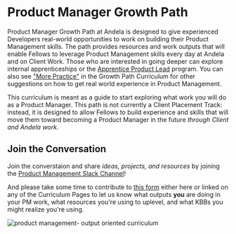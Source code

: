 # Product Manager Growth Path

Product Manager Growth Path at Andela is designed to give experienced Developers real-world opportunities to work on building their Product Management skills. The path provides resources and work outputs that will enable Fellows to leverage Product Management skills every day at Andela and on Client Work. Those who are interested in going deeper can explore internal apprenticeships or the [Apprentice Product Lead](https://docs.google.com/document/d/1hqp-BT0YDg1AB0-N9QRK9Fq7RZ63m1-ro-JgDqq4edo/edit#heading=h.eyxqoji7x8fn) program. You can also see ["More Practice"](https://github.com/andela/learningmap/tree/master/D4%2B/Product%20Manager/Curriculum/More%20Practice) in the Growth Path Curriculum for other suggestions on how to get real world experience in Product Management. 

This curriculum is meant as a guide to start exploring what work you will do as a Product Manager. This path is not currently a Client Placement Track: instead, it is designed to allow Fellows to build experience and skills that will move them toward becoming a Product Manager in the future *through Client and Andela work*.

## Join the Conversation

Join the converstaion and share *ideas, projects, and resources* by joining the [Product Management Slack Channel](https://andela.slack.com/messages/product-management)! 

And please take some time to contribute to [this form](https://docs.google.com/a/andela.com/forms/d/e/1FAIpQLSeiwit-7JW3UScG9ItDX9DUZZnlCwdpo7aWruahsPKNJ_6JOA/viewform?usp=sf_link) either here or linked on any of the Curriculum Pages to let us know what outputs **you** are doing in your PM work, what resources you're using to uplevel, and what KBBs you might realize you're using. 


![product management- output oriented curriculum](https://user-images.githubusercontent.com/5239538/26896486-ee5f4226-4b92-11e7-989a-4ffb52334bb6.png)

